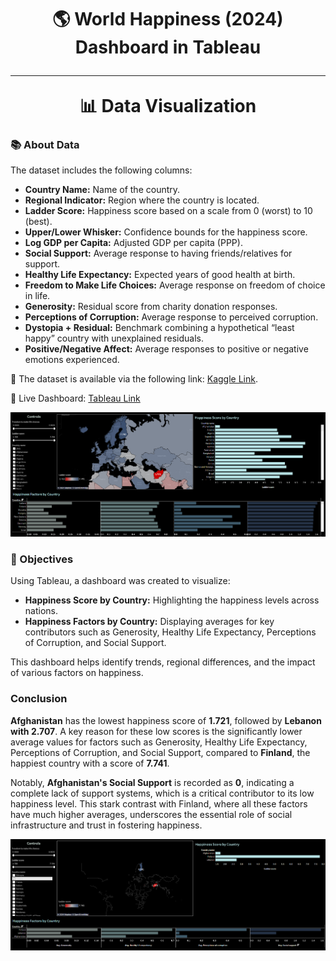 <h1 align="center">
     🌎 World Happiness (2024) Dashboard in Tableau
      <br />
      <hr />
     📊 Data Visualization
</h1>
<h3>📚 About Data</h3>
<p>The dataset includes the following columns:</p>
<ul>
<li><b>Country Name:</b> Name of the country.</li>
<li><b>Regional Indicator:</b> Region where the country is located.</li>
<li><b>Ladder Score:</b> Happiness score based on a scale from 0 (worst) to 10 (best).</li>
<li><b>Upper/Lower Whisker:</b> Confidence bounds for the happiness score.</li>
<li><b>Log GDP per Capita:</b> Adjusted GDP per capita (PPP).</li>
<li><b>Social Support:</b> Average response to having friends/relatives for support.</li>
<li><b>Healthy Life Expectancy:</b> Expected years of good health at birth.</li>
<li><b>Freedom to Make Life Choices:</b> Average response on freedom of choice in life.</li>
<li><b>Generosity:</b> Residual score from charity donation responses.</li>
<li><b>Perceptions of Corruption:</b> Average response to perceived corruption.</li>
<li><b>Dystopia + Residual:</b> Benchmark combining a hypothetical “least happy” country with unexplained residuals.</li>
<li><b>Positive/Negative Affect:</b> Average responses to positive or negative emotions experienced.</li>
</ul>
<p>📍 The dataset is available via the following link: <a href="https://www.kaggle.com/datasets/jainaru/world-happiness-report-2024-yearly-updated">Kaggle Link</a>.
<p>📍 Live Dashboard: <a href="https://public.tableau.com/views/WorldHappinessin2024/Dashboard1?:language=en-US&:sid=&:redirect=auth&:display_count=n&:origin=viz_share_link">Tableau Link</a></p>
  <img src="./dashboard.png">
<h3>📌 Objectives</h3>
<p>Using Tableau, a dashboard was created to visualize: </p>
<ul>
  <li><b>Happiness Score by Country:</b> Highlighting the happiness levels across nations.</li>
  <li><b>Happiness Factors by Country:</b> Displaying averages for key contributors such as Generosity, Healthy Life Expectancy, Perceptions of Corruption, and Social Support.</li>
</ul>
<p>This dashboard helps identify trends, regional differences, and the impact of various factors on happiness.</p>
<h3>Conclusion</h3>
<p><b>Afghanistan</b> has the lowest happiness score of <b>1.721</b>, followed by <b>Lebanon with 2.707</b>. A key reason for these low scores is the significantly lower average values for factors such as Generosity, Healthy Life Expectancy, Perceptions of Corruption, and Social Support, compared to <b>Finland</b>, the happiest country with a score of <b>7.741</b>.</p>
<p>Notably, <b>Afghanistan's Social Support</b> is recorded as <b>0</b>, indicating a complete lack of support systems, which is a critical contributor to its low happiness level. This stark contrast with Finland, where all these factors have much higher averages, underscores the essential role of social infrastructure and trust in fostering happiness.</p>
<img src="./dashboard2.png">
